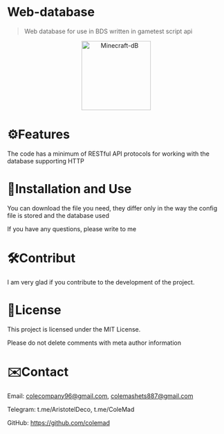 
# Web-database

> Web database for use in BDS written in gametest script api

<p align="center">
  <img src="https://i.imgur.com/OxWyyg5.png" style="width:160px;height:160px;" alt="Minecraft-dB">
</p>  

# ⚙️Features

The code has a minimum of RESTful API protocols for working with the database supporting HTTP

# 🔗Installation and Use

You can download the file you need, they differ only in the way the config file is stored and the database used 

If you have any questions, please write to me

# 🛠️Contribut

I am very glad if you contribute to the development of the project.

# 📜License

This project is licensed under the MIT License.

Please do not delete comments with meta author information

# ✉️Contact

 Email: colecompany96@gmail.com, colemashets887@gmail.com

 Telegram: t.me/AristotelDeco, t.me/ColeMad

 GitHub: https://github.com/colemad